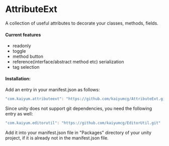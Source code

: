 # AttributeExt
A collection of useful attributes to decorate your classes, methods, fields.

#### Current features
* readonly
* toggle
* method button
* reference(interface/abstract method etc) serialization
* tag selection

#### Installation:
Add an entry in your manifest.json as follows:
```C#
"com.kaiyum.attributeext": "https://github.com/kaiyumcg/AttributeExt.git"
```

Since unity does not support git dependencies, you need the following entry as well:
```C#
"com.kaiyum.editorutil": "https://github.com/kaiyumcg/EditorUtil.git"
```
Add it into your manifest.json file in "Packages\" directory of your unity project, if it is already not in the manifest.json file.
